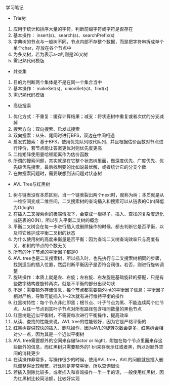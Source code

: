 学习笔记
- Trie树
1. 应用于统计和排序大量的字符，判断前缀字符或字符是否存在
2. 基本操作： insert(s)、search(s)、searchPrefix(s) 
3. 字典树的节点与一般树不同，节点内部不存整个数据，而是把字符串拆成单个单个char，存放在各个节点中
4. 为多叉树，若为表示a-z的则是26叉树
5. 需记熟代码模版

- 并查集
1. 目的为判断两个集体是不是在同一个集合当中
2. 基本操作： makeSet(s)、unionSet(s)t、find(x)
3. 需记熟代码模版

- 高级搜索
1. 优化方式：不重复：缓存计算结果；减支：将状态树中重复或者次优的分支减掉
2. 搜索方向：双向搜索、启发式搜索
3. 双向搜索：从头、尾同时进行BFS，双边在中间相遇
4. 启发式搜索：基于BFS，使用优先队列取代队列，并且根据估价函数对节点进行评价，若节点能让答案更优对则优先度更高
5. 二维矩阵使用曼哈顿距离作为估价函数
6. 所谓的搜索问题，其实就是在它整个状态树里面，做深度优先、广度优先、优先级优先搜索，最后找到要的比如说最优解，或者统计它的分支个数
7. 在做搜索问题时，需要联想到该问题对状态树


- AVL Tree与红黑树
1. 树与链表没有本质区别，当一个链表裂出两个next时，就称为树；本质就是从一维空间变成二维空间，二叉搜索树的查询插入和搜索可以从链表的O(n)降低为O(logN)
2. 在插入二叉搜索树的极端情况下，会变成一根棍子，插入、查找的复杂度退化成链表的O(N)，所以引入平衡二叉树的概念
3. 平衡二叉树会在每一步进行插入或删除操作的时候，都去判断它是否平衡，以及将它维护成平衡二叉树的状态
4. 为什么使用树的高度来衡量是否平衡：因为查询二叉树查询效率只与高度有关，和树的节点的个数无关
5. 所有的叶子节点的平衡因子都是0
6. AVL tree也是二叉搜索树，所以插入时，也先执行与二叉搜索树相同的步骤，找到适当的插入位置，然后判断平衡因子是否符合阀值，若否，则进行旋转调整
7. 旋转操作：本质上就是左、右旋；左右旋、右左旋是基础旋转的搭配，只是有些数字结构要旋转两次，就是不平衡的部分出现勾状
8. 不足：需要额外存储信息，每个节点都需要额外int的平衡因子信息；平衡因子相对严格，导致可能插入1～2次就有进行维持平衡的操作
9. 红黑树特性：每个节点非红即黑；根节点、叶子节点为黑、不能连续两个红节点、从任一节点到其叶子节点对所有路径包含相同数量的黑色节点
10. 红黑树是近似平衡树，不需要每次进行平衡操作，提高效率
11. 从读、查找的性能来说，AVL tree的性能较好，因为它是严格平衡的
12. 红黑树提供较快的插入、删除操作，因为AVL的旋转次数会更多，红黑树会相对少一点，因为其是一个近似平衡树
13. AVL tree需要额外的空间来存储factor or hight，附加在每个节点里面来存这些额外的信息，而红黑树只需要额外的1 bit来存表示红或者黑，所以对额外空间的消耗更少
14. 在读操作非常多，写操作很少的时候，使用AVL tree，AVL的问题就是插入删除调整得比较频繁，好处则是非常平衡，所以查询很快
15. 若插入删除比较多，或者插入和查询操作一半一半的话，一般使用红黑树，因为红黑树比较简洁额，比较好实现

